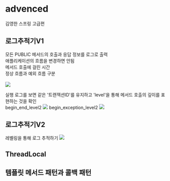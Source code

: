 # advenced
김영한 스프링 고급편

<h2>로그추적기V1</h2>
모든 PUBLIC 메서드의 호출과 응답 정보를 로그로 출력<br/>
애플리케이션의 흐름을 변경하면 안됨<br/>
메서드 호출에 걸린 시간<br/>
정상 흐름과 예외 흐름 구분<br/><br/>
<img src ="https://github.com/devcys22/advenced/assets/78769412/d889616f-4d17-4f72-ac7a-d13c5e814608">

실행 로그를 보면 같은 '트랜잭션ID'를 유지하고 'level'을 통해 메서드 호출의 깊이를 표현하는 것을 확인<br/>
begin_end_level2
<img src ="https://github.com/devcys22/advenced/assets/78769412/41de91f9-69cb-4b52-adb4-7b85b5479725">
begin_exception_level2
<img src ="https://github.com/devcys22/advenced/assets/78769412/5aa00274-a3e8-4fb3-bb96-ccdbc28490fb">


<h2>로그추적기V2</h2>
레벨링을 통해 로그 추적하기
<img src ="https://github.com/devcys22/advenced/assets/78769412/95875a02-a69c-4133-9a3f-b37cefdfc18a">


<h2>ThreadLocal</h2>


<h2>템플릿 메서드 패턴과 콜백 패턴</h2>
